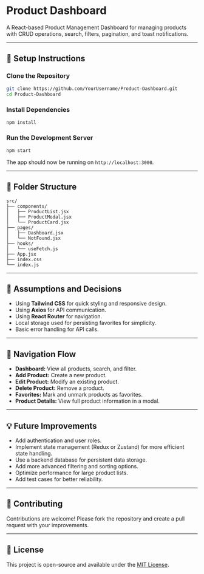 # Product Dashboard

A React-based Product Management Dashboard for managing products with CRUD operations, search, filters, pagination, and toast notifications.

---

## 🚀 Setup Instructions

### **Clone the Repository**

```bash
git clone https://github.com/YourUsername/Product-Dashboard.git
cd Product-Dashboard
```

### **Install Dependencies**

```bash
npm install
```

### **Run the Development Server**

```bash
npm start
```

The app should now be running on `http://localhost:3000`.

---

## 📂 Folder Structure

```
src/
├── components/
│   ├── ProductList.jsx
│   ├── ProductModal.jsx
│   └── ProductCard.jsx
├── pages/
│   ├── Dashboard.jsx
│   └── NotFound.jsx
├── hooks/
│   └── useFetch.js
├── App.jsx
├── index.css
└── index.js
```

---

## 📝 Assumptions and Decisions

- Using **Tailwind CSS** for quick styling and responsive design.
- Using **Axios** for API communication.
- Using **React Router** for navigation.
- Local storage used for persisting favorites for simplicity.
- Basic error handling for API calls.

---

## 🔀 Navigation Flow

- **Dashboard:** View all products, search, and filter.
- **Add Product:** Create a new product.
- **Edit Product:** Modify an existing product.
- **Delete Product:** Remove a product.
- **Favorites:** Mark and unmark products as favorites.
- **Product Details:** View full product information in a modal.

---

## 💡 Future Improvements

- Add authentication and user roles.
- Implement state management (Redux or Zustand) for more efficient state handling.
- Use a backend database for persistent data storage.
- Add more advanced filtering and sorting options.
- Optimize performance for large product lists.
- Add test cases for better reliability.

---

## 🤝 Contributing

Contributions are welcome! Please fork the repository and create a pull request with your improvements.

---

## 📄 License

This project is open-source and available under the [MIT License](LICENSE).
